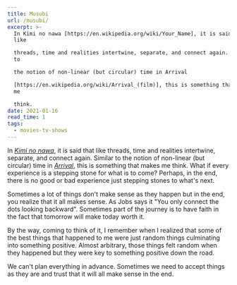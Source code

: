 ```yaml
---
title: Musubi
url: /musubi/
excerpt: >-
  In Kimi no nawa [https://en.wikipedia.org/wiki/Your_Name], it is said that
  like

  threads, time and realities intertwine, separate, and connect again. Similar
  to

  the notion of non-linear (but circular) time in Arrival

  [https://en.wikipedia.org/wiki/Arrival_(film)], this is something that makes
  me

  think.
date: 2021-01-16
read_time: 1
tags:
  - movies-tv-shows
---
```


<p>In <em><a href="https://en.wikipedia.org/wiki/Your_Name?ref=blog.nelsonkamga.com">Kimi no nawa</a></em>, it is said that like threads, time and realities intertwine, separate, and connect again. Similar to the notion of non-linear (but circular) time in <em><a href="https://en.wikipedia.org/wiki/Arrival_(film)?ref=blog.nelsonkamga.com">Arrival</a></em>, this is something that makes me think. What if every experience is a stepping stone for what is to come? Perhaps, in the end, there is no good or bad experience just stepping stones to what's next.</p><p>Sometimes a lot of things don't make sense as they happen but in the end, you realize that it all makes sense. As Jobs says it "You only connect the dots looking backward". Sometimes part of the journey is to have faith in the fact that tomorrow will make today worth it.</p><p>By the way, coming to think of it, I remember when I realized that some of the best things that happened to me were just random things culminating into something positive. Almost arbitrary, those things felt random when they happened but they were key to something positive down the road.</p><p>We can't plan everything in advance. Sometimes we need to accept things as they are and trust that it will all make sense in the end.</p>
